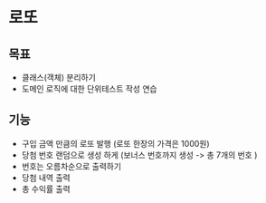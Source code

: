 # 로또
## 목표
- 클래스(객체) 분리하기 
- 도메인 로직에 대한 단위테스트 작성 연습

## 기능
- 구입 금액 만큼의 로또 발행 (로또 한장의 가격은 1000원)
- 당첨 번호 랜덤으로 생성 하게 (보너스 번호까지 생성 -> 총 7개의 번호 ) 
- 번호는 오름차순으로 출력하기
- 당첨 내역 출력 
- 총 수익률 출력 
